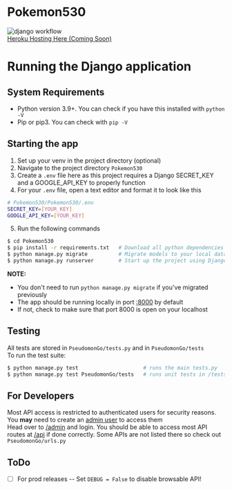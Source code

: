 # Pokemon530
![django workflow](https://github.com/ZhihongPang/Pokemon530/actions/workflows/django.yml/badge.svg)
<br />
[Heroku Hosting Here (Coming Soon)](#)
# Running the Django application
## System Requirements
* Python version 3.9+. You can check if you have this installed with `python -V`
* Pip or pip3. You can check with `pip -V`
## Starting the app
1. Set up your venv in the project directory (optional)
2. Navigate to the project directory `Pokemon530`
3. Create a `.env` file here as this project requires a Django SECRET_KEY and a GOOGLE_API_KEY to properly function
4. For your `.env` file, open a text editor and format it to look like this
```bash
# Pokemon530/Pokemon530/.env
SECRET_KEY=[YOUR_KEY]
GOOGLE_API_KEY=[YOUR_KEY]
```
5. Run the following commands
```bash
$ cd Pokemon530
$ pip install -r requirements.txt 	# Download all python dependencies for the project
$ python manage.py migrate          # Migrate models to your local database
$ python manage.py runserver 		# Start up the project using Django
```
**NOTE:**
* You don't need to run `python manage.py migrate` if you've migrated previously
* The app should be running locally in port [:8000](http://127.0.0.1:8000/) by default
* If not, check to make sure that port 8000 is open on your localhost
## Testing
All tests are stored in `PseudomonGo/tests.py` and in `PseudomonGo/tests`
<br />
To run the test suite:
```bash
$ python manage.py test                     # runs the main tests.py
$ python manage.py test PseudomonGo/tests   # runs unit tests in /tests
```
## For Developers
Most API access is restricted to authenticated users for security reasons. You **may** need to create an [admin user](https://docs.djangoproject.com/en/1.8/intro/tutorial02/#creating-an-admin-user) to access them
<br />
Head over to [/admin](http://127.0.0.1:8000/admin/) and login. You should be able to access most API routes at [/api](http://127.0.0.1:8000/api/) if done correctly. Some APIs are not listed there so check out `PseudomonGo/urls.py`
## ToDo
- [ ] For prod releases -- Set `DEBUG = False` to disable browsable API!
